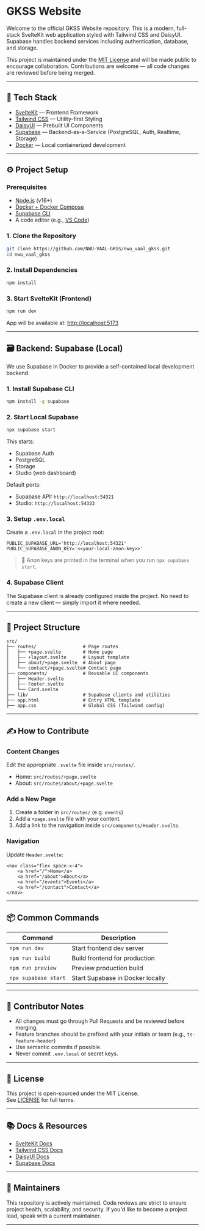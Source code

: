 # GKSS Website

Welcome to the official GKSS Website repository. This is a modern, full-stack SvelteKit web application styled with Tailwind CSS and DaisyUI. Supabase handles backend services including authentication, database, and storage.

This project is maintained under the [MIT License](#license) and will be made public to encourage collaboration. Contributions are welcome — all code changes are reviewed before being merged.

---

## 🚀 Tech Stack

- [SvelteKit](https://kit.svelte.dev) — Frontend Framework
- [Tailwind CSS](https://tailwindcss.com) — Utility-first Styling
- [DaisyUI](https://v4.daisyui.com) — Prebuilt UI Components
- [Supabase](https://supabase.com) — Backend-as-a-Service (PostgreSQL, Auth, Realtime, Storage)
- [Docker](https://www.docker.com) — Local containerized development

---

## ⚙️ Project Setup

### Prerequisites

- [Node.js](https://nodejs.org/) (v16+)
- [Docker + Docker Compose](https://docs.docker.com/get-docker/)
- [Supabase CLI](https://supabase.com/docs/guides/cli)
- A code editor (e.g., [VS Code](https://code.visualstudio.com/))

### 1. Clone the Repository

```bash
git clone https://github.com/NWU-VAAL-GKSS/nwu_vaal_gkss.git
cd nwu_vaal_gkss
```

### 2. Install Dependencies

```bash
npm install
```

### 3. Start SvelteKit (Frontend)

```bash
npm run dev
```

App will be available at: [http://localhost:5173](http://localhost:5173)

---

## 🗃️ Backend: Supabase (Local)

We use Supabase in Docker to provide a self-contained local development backend.

### 1. Install Supabase CLI

```bash
npm install -g supabase
```

### 2. Start Local Supabase

```bash
npx supabase start
```

This starts:

- Supabase Auth
- PostgreSQL
- Storage
- Studio (web dashboard)

Default ports:

- Supabase API: `http://localhost:54321`
- Studio: `http://localhost:54323`

### 3. Setup `.env.local`

Create a `.env.local` in the project root:

```env
PUBLIC_SUPABASE_URL='http://localhost:54321'
PUBLIC_SUPABASE_ANON_KEY='<<your-local-anon-key>>'
```

> 🔐 Anon keys are printed in the terminal when you run `npx supabase start`.

### 4. Supabase Client

The Supabase client is already configured inside the project. No need to create a new client — simply import it where needed.

---

## 📁 Project Structure

```
src/
├── routes/                 # Page routes
│   ├── +page.svelte        # Home page
│   ├── +layout.svelte      # Layout template
│   ├── about/+page.svelte  # About page
│   └── contact/+page.svelte# Contact page
├── components/             # Reusable UI components
│   ├── Header.svelte
│   ├── Footer.svelte
│   └── Card.svelte
├── lib/                    # Supabase clients and utilities
├── app.html                # Entry HTML template
├── app.css                 # Global CSS (Tailwind config)
```

---

## ✍️ How to Contribute

### Content Changes

Edit the appropriate `.svelte` file inside `src/routes/`.

- Home: `src/routes/+page.svelte`
- About: `src/routes/about/+page.svelte`

### Add a New Page

1. Create a folder in `src/routes/` (e.g. `events`)
2. Add a `+page.svelte` file with your content.
3. Add a link to the navigation inside `src/components/Header.svelte`.

### Navigation

Update `Header.svelte`:

```svelte
<nav class="flex space-x-4">
	<a href="/">Home</a>
	<a href="/about">About</a>
	<a href="/events">Events</a>
	<a href="/contact">Contact</a>
</nav>
```

---

## 📦 Common Commands

| Command              | Description                      |
| -------------------- | -------------------------------- |
| `npm run dev`        | Start frontend dev server        |
| `npm run build`      | Build frontend for production    |
| `npm run preview`    | Preview production build         |
| `npx supabase start` | Start Supabase in Docker locally |

---

## 🧠 Contributor Notes

- All changes must go through Pull Requests and be reviewed before merging.
- Feature branches should be prefixed with your initials or team (e.g., `ts-feature-header`)
- Use semantic commits if possible.
- Never commit `.env.local` or secret keys.

---

## 📜 License

This project is open-sourced under the MIT License.  
See [LICENSE](https://github.com/NWU-VAAL-GKSS/nwu_vaal_gkss/tree/main#MIT-1-ov-file) for full terms.

---

## 📚 Docs & Resources

- [SvelteKit Docs](https://kit.svelte.dev/docs)
- [Tailwind CSS Docs](https://tailwindcss.com/docs)
- [DaisyUI Docs](https://daisyui.com/docs)
- [Supabase Docs](https://supabase.com/docs)

---

## 🤝 Maintainers

This repository is actively maintained. Code reviews are strict to ensure project health, scalability, and security. If you'd like to become a project lead, speak with a current maintainer.

---
